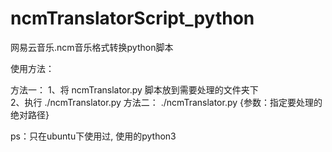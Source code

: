 # ncmTranslatorScript_python
网易云音乐.ncm音乐格式转换python脚本

使用方法：

方法一：
  1、将 ncmTranslator.py 脚本放到需要处理的文件夹下    
  2、执行 ./ncmTranslator.py 
方法二：
  ./ncmTranslator.py {参数：指定要处理的绝对路径}  
    
ps：只在ubuntu下使用过, 使用的python3
